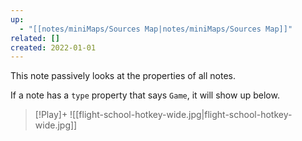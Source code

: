 ```yaml
---
up:
  - "[[notes/miniMaps/Sources Map|notes/miniMaps/Sources Map]]"
related: []
created: 2022-01-01
---
```

This note passively looks at the properties of all notes.

If a note has a `type` property that says `Game`, it will show up below.


> [!Play]+
> ![[flight-school-hotkey-wide.jpg|flight-school-hotkey-wide.jpg]]